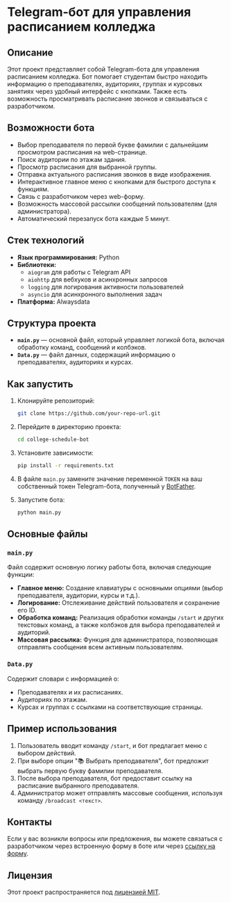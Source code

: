 # Telegram-бот для управления расписанием колледжа

## Описание

Этот проект представляет собой Telegram-бота для управления расписанием колледжа. Бот помогает студентам быстро находить информацию о преподавателях, аудиториях, группах и курсовых занятиях через удобный интерфейс с кнопками. Также есть возможность просматривать расписание звонков и связываться с разработчиком.

## Возможности бота

- Выбор преподавателя по первой букве фамилии с дальнейшим просмотром расписания на web-странице.
- Поиск аудитории по этажам здания.
- Просмотр расписания для выбранной группы.
- Отправка актуального расписания звонков в виде изображения.
- Интерактивное главное меню с кнопками для быстрого доступа к функциям.
- Связь с разработчиком через web-форму.
- Возможность массовой рассылки сообщений пользователям (для администратора).
- Автоматический перезапуск бота каждые 5 минут.

## Стек технологий

- **Язык программирования:** Python
- **Библиотеки:** 
  - `aiogram` для работы с Telegram API
  - `aiohttp` для вебхуков и асинхронных запросов
  - `logging` для логирования активности пользователей
  - `asyncio` для асинхронного выполнения задач
- **Платформа:** Alwaysdata

## Структура проекта

- **`main.py`** — основной файл, который управляет логикой бота, включая обработку команд, сообщений и колбэков.
- **`Data.py`** — файл данных, содержащий информацию о преподавателях, аудиториях и курсах.

## Как запустить

1. Клонируйте репозиторий:
   ```bash
   git clone https://github.com/your-repo-url.git
   ```

2. Перейдите в директорию проекта:
   ```bash
   cd college-schedule-bot
   ```

3. Установите зависимости:
   ```bash
   pip install -r requirements.txt
   ```

4. В файле `main.py` замените значение переменной `TOKEN` на ваш собственный токен Telegram-бота, полученный у [BotFather](https://t.me/BotFather).

5. Запустите бота:
   ```bash
   python main.py
   ```

## Основные файлы

### `main.py`
Файл содержит основную логику работы бота, включая следующие функции:
- **Главное меню:** Создание клавиатуры с основными опциями (выбор преподавателя, аудитории, курсы и т.д.).
- **Логирование:** Отслеживание действий пользователя и сохранение его ID.
- **Обработка команд:** Реализация обработки команды `/start` и других текстовых команд, а также колбэков для выбора преподавателей и аудиторий.
- **Массовая рассылка:** Функция для администратора, позволяющая отправлять сообщения всем активным пользователям.

### `Data.py`
Содержит словари с информацией о:
- Преподавателях и их расписаниях.
- Аудиториях по этажам.
- Курсах и группах с ссылками на соответствующие страницы.

## Пример использования

1. Пользователь вводит команду `/start`, и бот предлагает меню с выбором действий.
2. При выборе опции "📚 Выбрать преподавателя", бот предложит выбрать первую букву фамилии преподавателя.
3. После выбора преподавателя, бот предоставит ссылку на расписание выбранного преподавателя.
4. Администратор может отправлять массовые сообщения, используя команду `/broadcast <текст>`.

## Контакты

Если у вас возникли вопросы или предложения, вы можете связаться с разработчиком через встроенную форму в боте или через [ссылку на форму](https://forms.gle/2L1MHuK7G7zApePPA).

## Лицензия

Этот проект распространяется под [лицензией MIT](LICENSE).
